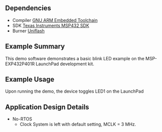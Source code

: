 ## Dependencies

- Compiler [GNU ARM Embedded Toolchain](https://developer.arm.com/tools-and-software/open-source-software/developer-tools/gnu-toolchain/gnu-rm/downloads)
- SDK [Texas Instruments MSP432 SDK](https://www.ti.com/tool/download/SIMPLELINK-MSP432-SDK)
- Burner [Uniflash](https://www.ti.com/tool/download/UNIFLASH)

## Example Summary

This demo software demonstrates a basic blink LED example on the MSP-EXP432P401R LaunchPad development kit.

## Example Usage

Upon running the demo, the device toggles LED1 on the LaunchPad

## Application Design Details

* No-RTOS
  * Clock System is left with default setting, MCLK = 3 MHz.

